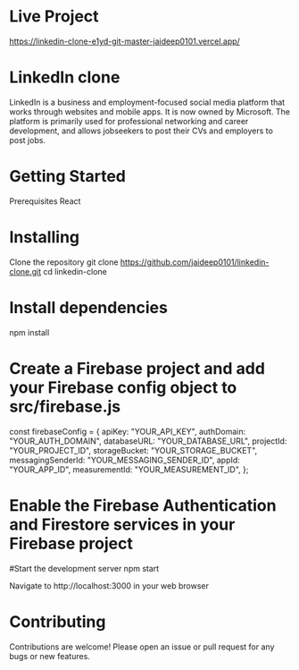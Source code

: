 # Live Project
https://linkedin-clone-e1yd-git-master-jaideep0101.vercel.app/

# LinkedIn clone 
LinkedIn is a business and employment-focused social media platform that works through websites and mobile apps. It is now owned by Microsoft. The platform is primarily used for professional networking and career development, and allows jobseekers to post their CVs and employers to post jobs.

# Getting Started
Prerequisites
React

# Installing
Clone the repository
git clone https://github.com/jaideep0101/linkedin-clone.git
cd linkedin-clone

# Install dependencies
npm install

# Create a Firebase project and add your Firebase config object to src/firebase.js
const firebaseConfig = {
  apiKey: "YOUR_API_KEY",
  authDomain: "YOUR_AUTH_DOMAIN",
  databaseURL: "YOUR_DATABASE_URL",
  projectId: "YOUR_PROJECT_ID",
  storageBucket: "YOUR_STORAGE_BUCKET",
  messagingSenderId: "YOUR_MESSAGING_SENDER_ID",
  appId: "YOUR_APP_ID",
  measurementId: "YOUR_MEASUREMENT_ID",
};

# Enable the Firebase Authentication and Firestore services in your Firebase project
#Start the development server
npm start

Navigate to http://localhost:3000 in your web browser

# Contributing
Contributions are welcome! Please open an issue or pull request for any bugs or new features.
